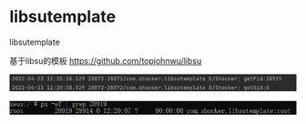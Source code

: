 # libsutemplate
libsutemplate

基于libsu的模板
https://github.com/topjohnwu/libsu

![](img/pic.png)

![](img/pic2.png)
